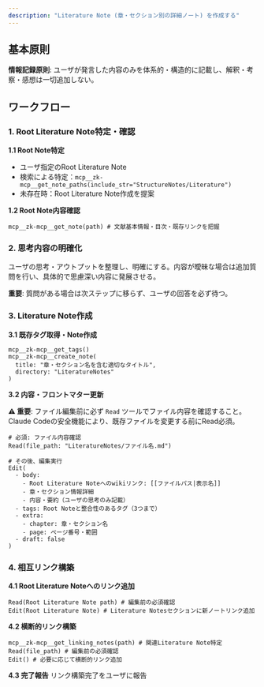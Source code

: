 ```yaml
---
description: "Literature Note (章・セクション別の詳細ノート) を作成する"
---
```


## 基本原則

**情報記録原則**: ユーザが発言した内容のみを体系的・構造的に記載し、解釈・考察・感想は一切追加しない。

## ワークフロー

### 1. Root Literature Note特定・確認

**1.1 Root Note特定**
- ユーザ指定のRoot Literature Note
- 検索による特定：`mcp__zk-mcp__get_note_paths(include_str="StructureNotes/Literature")`
- 未存在時：Root Literature Note作成を提案

**1.2 Root Note内容確認**
```
mcp__zk-mcp__get_note(path) # 文献基本情報・目次・既存リンクを把握
```

### 2. 思考内容の明確化

ユーザの思考・アウトプットを整理し、明確にする。内容が曖昧な場合は追加質問を行い、具体的で思慮深い内容に発展させる。

**重要**: 質問がある場合は次ステップに移らず、ユーザの回答を必ず待つ。

### 3. Literature Note作成

**3.1 既存タグ取得・Note作成**
```
mcp__zk-mcp__get_tags()
mcp__zk-mcp__create_note(
  title: "章・セクション名を含む適切なタイトル",
  directory: "LiteratureNotes"
)
```

**3.2 内容・フロントマター更新**

**⚠️ 重要**: ファイル編集前に必ず `Read` ツールでファイル内容を確認すること。Claude Codeの安全機能により、既存ファイルを変更する前にRead必須。

```
# 必須: ファイル内容確認
Read(file_path: "LiteratureNotes/ファイル名.md")

# その後、編集実行
Edit(
  - body:
    - Root Literature Noteへのwikiリンク: [[ファイルパス|表示名]]
    - 章・セクション情報詳細
    - 内容・要約（ユーザの思考のみ記載）
  - tags: Root Noteと整合性のあるタグ（3つまで）
  - extra:
    - chapter: 章・セクション名
    - page: ページ番号・範囲
  - draft: false
)
```

### 4. 相互リンク構築

**4.1 Root Literature Noteへのリンク追加**
```
Read(Root Literature Note path) # 編集前の必須確認
Edit(Root Literature Note) # Literature Notesセクションに新ノートリンク追加
```

**4.2 横断的リンク構築**
```
mcp__zk-mcp__get_linking_notes(path) # 関連Literature Note特定
Read(file_path) # 編集前の必須確認
Edit() # 必要に応じて横断的リンク追加
```

**4.3 完了報告**
リンク構築完了をユーザに報告
